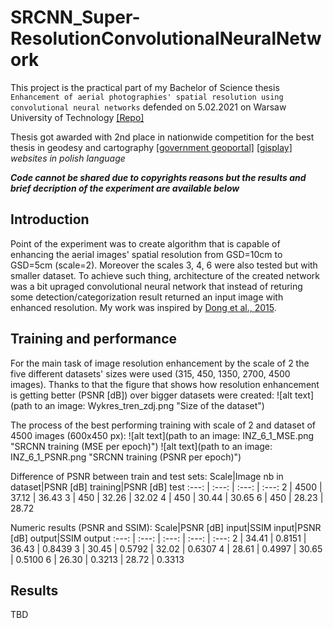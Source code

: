 # SRCNN_Super-ResolutionConvolutionalNeuralNetwork
This project is the practical part of my Bachelor of Science thesis `Enhancement of aerial photographies' spatial resolution using convolutional neural networks` defended on 5.02.2021 on Warsaw University of Technology [[Repo]](https://repo.pw.edu.pl/info/bachelor/WUTd0c99a6433524f3195c5fa158a72e3ac/)

Thesis got awarded with 2nd place in nationwide competition for the best thesis in geodesy and cartography [[government geoportal]](https://www.geoportal.gov.pl/o-geoportalu/aktualnosci/-/asset_publisher/HCHq0YGNRszn/content/04-04-2022-konkurs-na-najlepsza-prace-dyplomowa-obronione-na-kierunku-geodezja-i-kartografia-w-2020-2021-roku?redirect=%2Fo-geoportalu%2Faktualnosci%3Fp_p_id%3D101_INSTANCE_HCHq0YGNRszn%26p_p_lifecycle%3D0%26p_p_state%3Dnormal%26p_p_mode%3Dview%26p_p_col_id%3Dcolumn-1%26p_p_col_count%3D1%26_101_INSTANCE_HCHq0YGNRszn_delta%3D3%26_101_INSTANCE_HCHq0YGNRszn_keywords%3D%26_101_INSTANCE_HCHq0YGNRszn_advancedSearch%3Dfalse%26_101_INSTANCE_HCHq0YGNRszn_andOperator%3Dtrue%26p_r_p_564233524_resetCur%3Dfalse%26_101_INSTANCE_HCHq0YGNRszn_cur%3D3&inheritRedirect=true) [[gisplay]](https://gisplay.pl/geo/9827-wyniki-konkursu-na-na-najlepsza-prace-dyplomowa-z-geodezji-i-kartografii-edycja-2020-21.html) *websites in polish language*

**_Code cannot be shared due to copyrights reasons but the results and brief decription of the experiment are available below_**

## Introduction
Point of the experiment was to create algorithm that is capable of enhancing the aerial images' spatial resolution from GSD=10cm to GSD=5cm (scale=2). Moreover the scales 3, 4, 6 were also tested but with smaller dataset. To achieve such thing, architecture of the created network was a bit upraged convolutional neural network that instead of returing some detection/categorization result returned an input image with enhanced resolution. My work was inspired by [Dong et al., 2015](https://arxiv.org/abs/1501.00092).

## Training and performance
For the main task of image resolution enhancement by the scale of 2 the five different datasets' sizes were used (315, 450, 1350, 2700, 4500 images). Thanks to that the figure that shows how resolution enhancement is getting better (PSNR [dB]) over bigger datasets were created:
![alt text](path to an image: Wykres_tren_zdj.png "Size of the dataset")

The process of the best performing training with scale of 2 and dataset of 4500 images (600x450 px):
![alt text](path to an image: INZ_6_1_MSE.png "SRCNN training (MSE per epoch)")
![alt text](path to an image: INZ_6_1_PSNR.png "SRCNN training (PSNR per epoch)")

Difference of PSNR between train and test sets:
Scale|Image nb in dataset|PSNR [dB] training|PSNR [dB] test
:---: | :---: | :---: | :---:
2 | 4500 | 37.12 | 36.43
3 | 450 | 32.26 | 32.02
4 | 450 | 30.44 | 30.65
6 | 450 | 28.23 | 28.72

Numeric results (PSNR and SSIM):
Scale|PSNR [dB] input|SSIM input|PSNR [dB] output|SSIM output
:---: | :---: | :---: | :---: | :---:
2 | 34.41 | 0.8151 | 36.43 | 0.8439 
3 | 30.45 | 0.5792 | 32.02 | 0.6307
4 | 28.61 | 0.4997 | 30.65 | 0.5100
6 | 26.30 | 0.3213 | 28.72 | 0.3313

## Results
TBD
